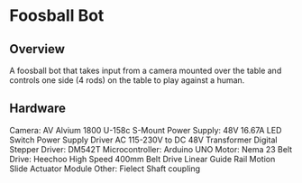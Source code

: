 # Foosball Bot

## Overview

A foosball bot that takes input from a camera mounted over the table and controls one side (4 rods) on the table to play against a human.

## Hardware

Camera: AV Alvium 1800 U-158c S-Mount
Power Supply: 48V 16.67A LED Switch Power Supply Driver AC 115-230V to DC 48V Transformer
Digital Stepper Driver: DM542T
Microcontroller: Arduino UNO
Motor: Nema 23 
Belt Drive: Heechoo High Speed 400mm Belt Drive Linear Guide Rail Motion Slide Actuator Module
Other: Fielect Shaft coupling
